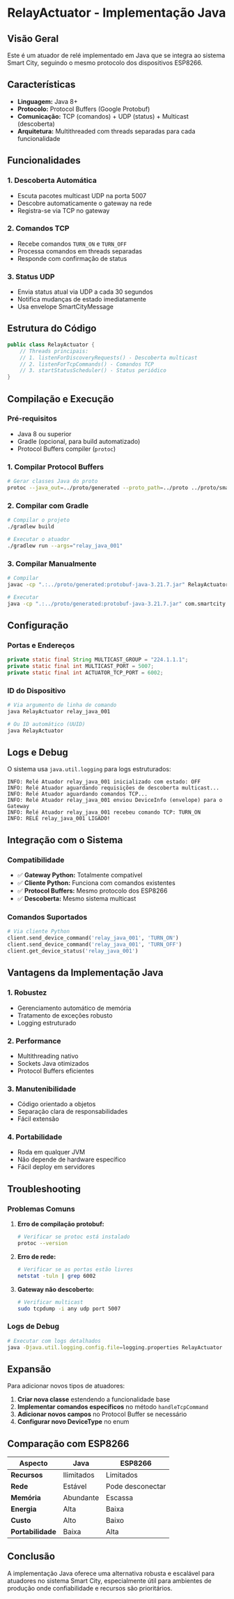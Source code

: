 # RelayActuator - Implementação Java

## Visão Geral

Este é um atuador de relé implementado em Java que se integra ao sistema Smart City, seguindo o mesmo protocolo dos dispositivos ESP8266.

## Características

- **Linguagem:** Java 8+
- **Protocolo:** Protocol Buffers (Google Protobuf)
- **Comunicação:** TCP (comandos) + UDP (status) + Multicast (descoberta)
- **Arquitetura:** Multithreaded com threads separadas para cada funcionalidade

## Funcionalidades

### 1. Descoberta Automática
- Escuta pacotes multicast UDP na porta 5007
- Descobre automaticamente o gateway na rede
- Registra-se via TCP no gateway

### 2. Comandos TCP
- Recebe comandos `TURN_ON` e `TURN_OFF`
- Processa comandos em threads separadas
- Responde com confirmação de status

### 3. Status UDP
- Envia status atual via UDP a cada 30 segundos
- Notifica mudanças de estado imediatamente
- Usa envelope SmartCityMessage

## Estrutura do Código

```java
public class RelayActuator {
    // Threads principais:
    // 1. listenForDiscoveryRequests() - Descoberta multicast
    // 2. listenForTcpCommands() - Comandos TCP
    // 3. startStatusScheduler() - Status periódico
}
```

## Compilação e Execução

### Pré-requisitos
- Java 8 ou superior
- Gradle (opcional, para build automatizado)
- Protocol Buffers compiler (`protoc`)

### 1. Compilar Protocol Buffers
```bash
# Gerar classes Java do proto
protoc --java_out=../proto/generated --proto_path=../proto ../proto/smart_city.proto
```

### 2. Compilar com Gradle
```bash
# Compilar o projeto
./gradlew build

# Executar o atuador
./gradlew run --args="relay_java_001"
```

### 3. Compilar Manualmente
```bash
# Compilar
javac -cp ".:../proto/generated:protobuf-java-3.21.7.jar" RelayActuator.java

# Executar
java -cp ".:../proto/generated:protobuf-java-3.21.7.jar" com.smartcity.actuators.RelayActuator relay_java_001
```

## Configuração

### Portas e Endereços
```java
private static final String MULTICAST_GROUP = "224.1.1.1";
private static final int MULTICAST_PORT = 5007;
private static final int ACTUATOR_TCP_PORT = 6002;
```

### ID do Dispositivo
```bash
# Via argumento de linha de comando
java RelayActuator relay_java_001

# Ou ID automático (UUID)
java RelayActuator
```

## Logs e Debug

O sistema usa `java.util.logging` para logs estruturados:

```
INFO: Relé Atuador relay_java_001 inicializado com estado: OFF
INFO: Relé Atuador aguardando requisições de descoberta multicast...
INFO: Relé Atuador aguardando comandos TCP...
INFO: Relé Atuador relay_java_001 enviou DeviceInfo (envelope) para o Gateway
INFO: Relé Atuador relay_java_001 recebeu comando TCP: TURN_ON
INFO: RELÉ relay_java_001 LIGADO!
```

## Integração com o Sistema

### Compatibilidade
- ✅ **Gateway Python:** Totalmente compatível
- ✅ **Cliente Python:** Funciona com comandos existentes
- ✅ **Protocol Buffers:** Mesmo protocolo dos ESP8266
- ✅ **Descoberta:** Mesmo sistema multicast

### Comandos Suportados
```python
# Via cliente Python
client.send_device_command('relay_java_001', 'TURN_ON')
client.send_device_command('relay_java_001', 'TURN_OFF')
client.get_device_status('relay_java_001')
```

## Vantagens da Implementação Java

### 1. Robustez
- Gerenciamento automático de memória
- Tratamento de exceções robusto
- Logging estruturado

### 2. Performance
- Multithreading nativo
- Sockets Java otimizados
- Protocol Buffers eficientes

### 3. Manutenibilidade
- Código orientado a objetos
- Separação clara de responsabilidades
- Fácil extensão

### 4. Portabilidade
- Roda em qualquer JVM
- Não depende de hardware específico
- Fácil deploy em servidores

## Troubleshooting

### Problemas Comuns

1. **Erro de compilação protobuf:**
   ```bash
   # Verificar se protoc está instalado
   protoc --version
   ```

2. **Erro de rede:**
   ```bash
   # Verificar se as portas estão livres
   netstat -tuln | grep 6002
   ```

3. **Gateway não descoberto:**
   ```bash
   # Verificar multicast
   sudo tcpdump -i any udp port 5007
   ```

### Logs de Debug
```bash
# Executar com logs detalhados
java -Djava.util.logging.config.file=logging.properties RelayActuator
```

## Expansão

Para adicionar novos tipos de atuadores:

1. **Criar nova classe** estendendo a funcionalidade base
2. **Implementar comandos específicos** no método `handleTcpCommand`
3. **Adicionar novos campos** no Protocol Buffer se necessário
4. **Configurar novo DeviceType** no enum

## Comparação com ESP8266

| Aspecto | Java | ESP8266 |
|---------|------|---------|
| **Recursos** | Ilimitados | Limitados |
| **Rede** | Estável | Pode desconectar |
| **Memória** | Abundante | Escassa |
| **Energia** | Alta | Baixa |
| **Custo** | Alto | Baixo |
| **Portabilidade** | Baixa | Alta |

## Conclusão

A implementação Java oferece uma alternativa robusta e escalável para atuadores no sistema Smart City, especialmente útil para ambientes de produção onde confiabilidade e recursos são prioritários. 